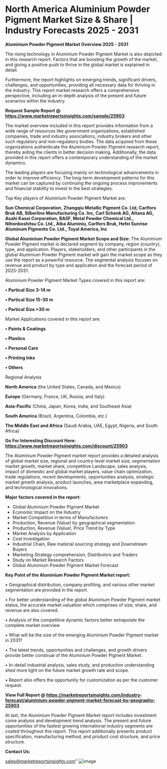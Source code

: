 # North America Aluminium Powder Pigment Market Size & Share | Industry Forecasts 2025 - 2031

<Strong> Aluminium Powder Pigment Market Overview 2025 - 2031</strong>

The rising technology in Aluminium Powder Pigment Market is also depicted in this research report. Factors that are boosting the growth of the market, and giving a positive push to thrive in the global market is explained in detail.

Furthermore, the report highlights on emerging trends, significant drivers, challenges, and opportunities, providing all necessary data for thriving in the industry. This report market research offers a comprehensive perspective, including an in-depth analysis of the present and future scenarios within the industry.

<strong>Request Sample Report @ <a href=https://www.marketreportsinsights.com/sample/25903>https://www.marketreportsinsights.com/sample/25903</a></strong>

The market overview included in this report provides information from a wide range of resources like government organizations, established companies, trade and industry associations, industry brokers and other such regulatory and non-regulatory bodies. The data acquired from these organizations authenticate the Aluminium Powder Pigment research report, thereby aiding the clients in better decision making. Additionally, the data provided in this report offers a contemporary understanding of the market dynamics.

The leading players are focusing mainly on technological advancements in order to improve efficiency. The long-term development patterns for this market can be captured by continuing the ongoing process improvements and financial stability to invest in the best strategies.

Top Key players of Aluminium Powder Pigment Market are:

<strong>Sun Chemical Corporation, Zhangqiu Metallic Pigment Co. Ltd, Carlfors Bruk AB, Silberline Manufacturing Co. Inc, Carl Schenk AG, Altana AG, Asahi Kasei Corporation, BASF, Metal Powder Chemical Ltd., Nihonboshitsu Co. Ltd., Alba Aluminiu, Carlfors Bruk, Hefei Sunrise Aluminum Pigments Co. Ltd., Toyal America, Inc</strong>

<strong><b>Global Aluminium Powder Pigment Market Scope and Size:</b></strong>
The Aluminium Powder Pigment market is declared segment by company, region (country), type, and application. Players, stakeholders, and other participants in the global Aluminium Powder Pigment market will gain the market scope as they use the report as a powerful resource. The segmental analysis focuses on revenue and product by type and application and the forecast period of 2025-2031.

Aluminium Powder Pigment Market Types covered in this report are:

<strong>• Partical Size 3-14 m

• Partical Size 15-30 m

• Partical Size >30 m</strong>

Market Applications covered in this report are:

<strong>• Paints & Coatings

• Plastics

• Personal Care

• Printing Inks

• Others</strong> 

Regional Analysis

<strong>North America</strong> (the United States, Canada, and Mexico)

<strong>Europe</strong> (Germany, France, UK, Russia, and Italy)

<strong>Asia-Pacific</strong> (China, Japan, Korea, India, and Southeast Asia)

<strong>South America</strong> (Brazil, Argentina, Colombia, etc.)

<strong>The Middle East and Africa</strong> (Saudi Arabia, UAE, Egypt, Nigeria, and South Africa)

<strong>Go For Interesting Discount Here: <a href=https://www.marketreportsinsights.com/discount/25903>https://www.marketreportsinsights.com/discount/25903</a></strong>

The Aluminium Powder Pigment market report provides a detailed analysis of global market size, regional and country-level market size, segmentation market growth, market share, competitive Landscape, sales analysis, impact of domestic and global market players, value chain optimization, trade regulations, recent developments, opportunities analysis, strategic market growth analysis, product launches, area marketplace expanding, and technological innovations.

<strong><b>Major factors covered in the report:</b></strong>
<ul>
  <li>Global Aluminium Powder Pigment Market </li>
  <li>Economic Impact on the Industry</li>
  <li>Market Competition in terms of Manufacturers</li>
  <li>Production, Revenue (Value) by geographical segmentation</li>
  <li>Production, Revenue (Value), Price Trend by Type</li>
  <li>Market Analysis by Application</li>
  <li>Cost Investigation</li>
  <li>Industrial Chain, Raw material sourcing strategy and Downstream Buyers</li>
  <li>Marketing Strategy comprehension, Distributors and Traders</li>
  <li>Study on Market Research Factors</li>
  <li>Global Aluminium Powder Pigment Market Forecast</li>
</ul>

<strong><b>Key Point of the Aluminium Powder Pigment Market report:</b></strong>

• Geographical distribution, company profiling, and various other market segmentation are provided in the report.

• For better understanding of the global Aluminium Powder Pigment market status, the accurate market valuation which comprises of size, share, and revenue are also covered.

• Analysis of the competitive dynamic factors better extrapolate the complete market overview

• What will be the size of the emerging Aluminium Powder Pigment market in 2031?

• The latest trends, opportunities and challenges, and growth drivers provide better construal of the Aluminium Powder Pigment Market.

• In-detail industrial analysis, sales study, and production understanding shed more light on the future market growth rate and scope.

• Report also offers the opportunity for customization as per the customer request.

<strong><b>View Full Report @ <a href=https://marketreportsinsights.com/industry-forecast/aluminium-powder-pigment-market-forecast-by-geography-25903>https://marketreportsinsights.com/industry-forecast/aluminium-powder-pigment-market-forecast-by-geography-25903</a></b></strong>


At last, the Aluminium Powder Pigment Market report includes investment come analysis and development trend analysis. The present and future opportunities of the fastest growing international industry segments are coated throughout this report. This report additionally presents product specification, manufacturing method, and product cost structure, and price structure.

<strong>Contact Us:</strong>

sales@marketreportsinsights.com"
![image](https://github.com/user-attachments/assets/c007e744-c7cd-4b06-9766-1119a4ec2d9e)
